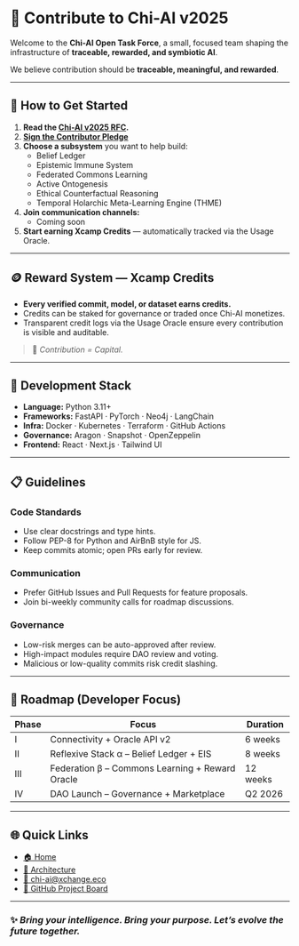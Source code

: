 # 🤝 Contribute to Chi-AI v2025

Welcome to the **Chi-AI Open Task Force**, a small, focused team shaping the infrastructure of **traceable, rewarded, and symbiotic AI**.

We believe contribution should be **traceable, meaningful, and rewarded**.

---

## 🧭 How to Get Started

1. **Read the [Chi-AI v2025 RFC](https://github.com/xchange-ecos/chi-ai/blob/main/readme.md).**  
2. [**Sign the Contributor Pledge**](https://forms.fillout.com/t/tJ4jz89vWLus)  
3. **Choose a subsystem** you want to help build:  
   - Belief Ledger  
   - Epistemic Immune System  
   - Federated Commons Learning  
   - Active Ontogenesis  
   - Ethical Counterfactual Reasoning  
   - Temporal Holarchic Meta-Learning Engine (THME)  
4. **Join communication channels:**  
   - Coming soon  
5. **Start earning Xcamp Credits** — automatically tracked via the Usage Oracle.

---

## 🪙 Reward System — Xcamp Credits

- **Every verified commit, model, or dataset earns credits.**  
- Credits can be staked for governance or traded once Chi-AI monetizes.  
- Transparent credit logs via the Usage Oracle ensure every contribution is visible and auditable.

> 🏅 *Contribution = Capital.*

---

## 🧰 Development Stack

- **Language:** Python 3.11+  
- **Frameworks:** FastAPI · PyTorch · Neo4j · LangChain  
- **Infra:** Docker · Kubernetes · Terraform · GitHub Actions  
- **Governance:** Aragon · Snapshot · OpenZeppelin  
- **Frontend:** React · Next.js · Tailwind UI

---

## 📋 Guidelines

### Code Standards
- Use clear docstrings and type hints.  
- Follow PEP-8 for Python and AirBnB style for JS.  
- Keep commits atomic; open PRs early for review.

### Communication
- Prefer GitHub Issues and Pull Requests for feature proposals.  
- Join bi-weekly community calls for roadmap discussions.

### Governance
- Low-risk merges can be auto-approved after review.  
- High-impact modules require DAO review and voting.  
- Malicious or low-quality commits risk credit slashing.

---

## 🧭 Roadmap (Developer Focus)

| Phase | Focus | Duration |
|--------|--------|-----------|
| I | Connectivity + Oracle API v2 | 6 weeks |
| II | Reflexive Stack α – Belief Ledger + EIS | 8 weeks |
| III | Federation β – Commons Learning + Reward Oracle | 12 weeks |
| IV | DAO Launch – Governance + Marketplace | Q2 2026 |

---

## 🌐 Quick Links

- [🏠 Home](./readme.md)  
- [🧠 Architecture](./architecture.md)  
- [📧 chi-ai@xchange.eco](mailto:chi-ai@xchange.eco)  
- [🔗 GitHub Project Board](https://github.com/users/Xchange-ecosystem/projects/4)

---

### ✨ *Bring your intelligence. Bring your purpose. Let’s evolve the future together.*
